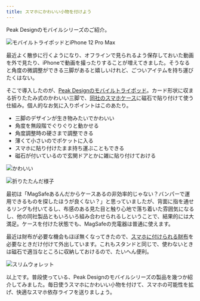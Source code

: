 ```yaml
---
title: スマホにかわいい小物を付けよう
---
```

Peak Designのモバイルシリーズのご紹介。

![](https://lh6.googleusercontent.com/Nm0W4SzUJ6vQ-ZT5OaD6QPlWxq3IaaAwi0e9EZpZfy9yk29ePtzl4fbP_liyE6rw8pBs1HOooK2SK-fw-gBXPtPQnZR1pw_gBvDPW0DFQmy9xVNSyAwbI6tlCrpHnT-xd-i4ec4rN1Qn0lOtbQdW9oopVvI47dCsRFJ3FnSy1On4LiFL9fHeSkfH "モバイルトライポッドとiPhone 12 Pro Max")

最近よく散歩に行くようになり、オフラインで見られるよう保存しておいた動画を外で見たり、iPhoneで動画を撮ったりすることが増えてきました。そうなると角度の微調整ができる三脚があると嬉しいけれど、ごついアイテムを持ち運びたくはない。

そこで導入したのが、[Peak Designのモバイルトライポッド](https://www.amazon.co.jp/dp/B09FRZPLL3)。カード形状に収まる折りたたみ式のかわいい三脚で、[同社のスマホケース](https://www.amazon.co.jp/dp/B09FP3HP7Z?)に磁石で貼り付けて使う仕組み。個人的なお気に入りポイントはこのあたり。

*   三脚のデザインが生き物みたいでかわいい
*   角度を無段階でぐりぐりと動かせる
*   角度調整時の硬さまで調整できる
*   薄くて小さいのでポケットに入る
*   スマホに貼り付けたまま持ち運ぶこともできる
*   磁石が付いているので玄関ドアとかに雑に貼り付けておける

![](https://lh3.googleusercontent.com/6gZ8B0IckFPO3E2SZU0F-w6Vvvz0L83tmYQjMkyQLaPb5el7tdTqMk73m_wSLkUV4WWT2v9B7VORsrgLr4W7KSws2Jdn8PdQPbQPuF5Zxz5P7ZgCKd4JgGlO1Gcn0oTlSMSPG--Pmc1iouO_S9uMHPYFC0a2e_yTd0W8TdMgxPi86-73GOhVyk9t "かわいい")

![](https://lh5.googleusercontent.com/NgfjEzJ1DftS8KWoUjfhuH0wp569nV35d2bEs63QQBNz9Q1oqu5dXZFfdHr_7hFh_QIHQ0w5J780Evk7DBpf1bKJGfKzS8Fz2vvVdubQhKoVd2aIPuvIH5CSYk4dYaRKJgFqMqWyvdIDJQdG2RxfW4lZwLgmMBLgwIjM2Oh0maVf1VXHmvCuzXGG "折りたたんだ様子")

最初は「MagSafeあるんだからケースあるの非効率的じゃない？バンパーで運用できるものを探したほうが良くない？」と思っていましたが、背面に指を通せるリングも付いてるし、布感のある見た目と触り心地で落ち着いた雰囲気になるし、他の同社製品ともいろいろ組み合わせられるしということで、結果的には大満足。ケースを付けた状態でも、MagSafeの充電器は普通に使えます。

最近は財布が必要な機会もほぼ無くなってきたので、[スマホに付けられる財布](https://www.amazon.co.jp/dp/B09FSGW671)を必要なときだけ付けて外出しています。これもスタンドと同じで、使わないときは磁石で適当なところに収納しておけるので、たいへん便利。

![](https://lh6.googleusercontent.com/XHfenXZ73XGQPyDs3xrYEaSu8nrEf__S3YovCqgwwqQlFYiZg6de1RDLEaQ4yLCwj7NfFe5yfPmY1BrmbItp3cmlZPEnoQDApGKD86UrKRfKeqhAjFEiGDKFXg8hQftgt6QvC2Al5nkscyAoW8tWiuiSGGSOUduFBOE8Iw-UEJMP2Ci94BXHK7Pi "スリムウォレット")

以上です。普段使っている、Peak Designのモバイルシリーズの製品を幾つか紹介してみました。毎日使うスマホにかわいい小物を付けて、スマホの可能性を拡げ、快適なスマホ依存ライフを送りましょう。
